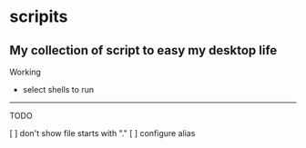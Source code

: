 # scripits
My collection of script to easy my desktop life
---
Working

* select shells to run
---
TODO

[ ] don't show file starts with "."
[ ] configure alias
